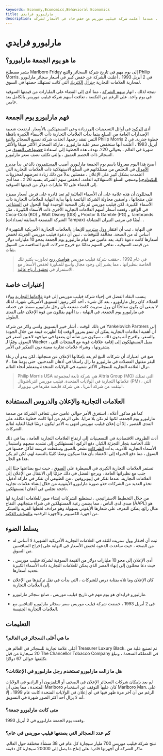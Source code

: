 ```yaml
---
keywords: Economy,Economics,Behavioral Economics
title: مارلبورو فرايدي
description: يشير يوم الجمعة مارلبورو إلى يوم الجمعة ، 2 أبريل ، 1993 ، عندما أعلنت شركة فيليب موريس عن خفض حاد في الأسعار لشركة Marlboros للتنافس مع صانعي السجائر العامة.
---
```


# مارلبورو فرايدي
## ما هو يوم الجمعة مارلبورو؟

يشير مصطلح Marlboro Friday إلى يوم مهم في تاريخ شركة السجائر والتبغ Philip Morris. في 2 أبريل 1993 ، أعلنت الشركة عن خفض كبير في أسعار سجائر مارلبورو لمحاربة العلامات التجارية [جنرال](/generic-brand) [إلكتريك](/generic-brand) التي كانت تستهلك حصتها في السوق.

نتيجة لذلك ، انهار [سهم الشركة](/stock) ، مما أدى إلى القضاء على المليارات من قيمتها السوقية في يوم واحد. على الرغم من النكسة ، تعافت أسهم شركة فيليب موريس بالكامل بعد عامين.

## فهم مارلبورو يوم الجمعة

أدى [الركود](/recession) في أوائل التسعينيات إلى زيادة وعي المستهلكين بالأسعار. ارتفعت شعبية الإصدارات العامة من السلع بينما بدأت العلامات التجارية ذات الأسماء الكبيرة باهظة الثمن تفقد زخمها. اتخذت شركة تصنيع السجائر والتبغ Philip Morris خطوة جذرية. في 2 أبريل 1993 ، أعلنت أنها ستخفض سعر علبة مارلبورو ، ماركة السجائر الأكثر مبيعًا والأكثر شهرة في العالم ، بحوالي 20٪. تهدف هذه الخطوة إلى استعادة [حصتها في السوق](/marketshare) من السجائر ذات الخصم العميق ، والتي تكلف نصف سعر مارلبورو.

أصبح هذا اليوم معروفًا باسم يوم الجمعة مارلبورو. أصيب [المستثمرون](/investor) بالذعر. بدأ [مديرو الأموال](/moneymanager) في التخلص من ممتلكاتهم في السلع الاستهلاكية ذات العلامات التجارية التي اعتمدت بشكل كبير على الإعلان ، مفضلين بدلاً من ذلك زيادة تعرضهم لمخزونات [التكنولوجيا](/technology_sector) ومنتجي السلع الاستهلاكية العامة. انخفض سهم الشركة بنسبة 26 ٪ ، مما أدى إلى القضاء على 10 مليارات دولار من قيمتها السوقية.

[المحللون](/analyst) أن هذه علامة على أن الأسماء العائلية لم تعد قادرة على فرض أسعار مميزة على منتجاتها ، واصفين محاولة الشركة اليائسة بأنها بداية النهاية للعلامات التجارية ذات الأسماء الكبيرة. لكن فيليب موريس لم يكن الضحية الوحيدة لهذا التحول في [المشاعر](/marketsentiment). في الواقع ، وقعت أسعار أسهم العلامات التجارية الأخرى ذات الأسماء الكبيرة ، مثل Coca-Cola (KO) و Walt Disney (DIS) و Proctor & Gamble (PG) و Tambrands (الشركة المصنعة السابقة لسدادات Tampax) أيضًا في مرمى النيران المتبادلة. .

في النهاية ، ثبت أن افتقار [وول](/wallstreet) [ستريت](/wallstreet) للإيمان بالعلامات التجارية الأمريكية الشهيرة لا أساس له من الصحة. مخالفة للتوقعات ، تبين أن دعوة فيليب موريس الجريئة لخفض أسعارها كانت دعوة ذكية. بعد عامين من قيام مارلبورو يوم الجمعة بمحو 10 مليارات دولار من قيمته السوقية ، تعافى السهم تمامًا مع خروج شركات التبغ المنافسة من السوق بثبات.

> في عام 1992 ، حققت شركة فيليب موريس [هوامش ربح](/profitmargin) تجاوزت بكثير تلك الخاصة بنظيراتها ، مما يشير إلى وجود مجال واسع للمناورة لخفض الأسعار مع الاستمرار في [تحقيق أرباح عالية](/profit).

>

## إعتبارات خاصة

ينسب النقاد الفضل في إحياء شركة فيليب موريس إلى قوة [علاماتها التجارية](/brand) وولاء العملاء. كان رجل مارلبورو ، بعد كل شيء ، أحد أكثر رموز التسويق الأمريكي شهرة. لذلك لا ينبغي أن يكون مفاجئًا أن وول ستريت كانت مقتنعة بأن رجل مارلبورو سقط عن حصانه في مارلبورو يوم الجمعة. في النهاية ، بدا أنهم يقللون من قوة الإعلان على المدى الطويل.

في ذلك الوقت ، أشار خبير التسويق واتس واكر من شركة Yankelovich Partners إلى أن أهمية العلامات التجارية يمكن أن تنمو بمرور الوقت إذا أظهرت قيمة من خلال الجودة والسعر. واقترح أنه بدون ذلك ، سيكون من شأنه أن يضعها في مواجهة لاعبين أصغر في السوق. وفقًا لـ Wacker ، يميل المستهلكون إلى إقامة علاقات قوية مع المنتجات التي يشترونها ، وشراء علامات تجارية معينة دون التفكير في الأمر.

ضع في اعتبارك أن شركات التبغ لم يعد بإمكانها الإعلان عن منتجاتها. لكن يبدو أن رعاة البقر مفتول العضلات في مارلبورو ما زال راسخًا في أذهان المدخنين. حتى يومنا هذا ، لا تزال العلامة التجارية للسجائر الأكثر شعبية في الولايات المتحدة ومعظم أنحاء العالم.

> Philip Morris USA هي شركة تابعة لمجموعة Altria Group (MO) التي تمتلك علاماتها التجارية في الولايات المتحدة. فيليب موريس انترناشونال (PM) ، التي انبثقت عن شركة ألتريا ، هي شركة قابضة مقرها في نيويورك.

>

>

>

## العلامات التجارية والإعلان والدروس المستفادة

كما هو مذكور أعلاه ، استغرق الأمر حوالي عامين حتى تتعافى الشركة من صدمة مارلبورو يوم الجمعة. لكنها لم تكن بلا مزايا. على الرغم من أنها كانت خطوة مكلفة على المدى القصير ، إلا أن إعلان فيليب موريس انتهى به الأمر ليكون درسًا قيمًا للغاية لعالم الشركات.

أدت الظروف الاقتصادية في التسعينيات إلى ارتفاع العلامات التجارية العامة ، بما في ذلك تلك الخاصة بتجار التجزئة الكبار. دفع الركود المستهلكين إلى تشديد سعيهم واستبدال الأسماء التجارية للأدوية. بدأت [الشركات](/corporation) تشعر بالضيق وسقطت فريسة لتآكل حصتها في السوق ، مما دفع الخبراء إلى الاعتقاد بأن هذا سيكون وضعًا كئيبًا بالنسبة لهم. لكن لم يكن هذا هو الحال.

تستمر العلامات التجارية الكبرى في السيطرة على [السوق](/market) ، حيث تبيع بضاعتها جنبًا إلى جنب مع نظيراتها العامة ، ويرجع الفضل في ذلك جزئيًا إلى الانتقال من الإعلان إلى العلامات التجارية. عندما تفكر في إيبوبروفين ، من الطبيعي أن تفكر في ماركة أدفيل. تحذو العديد من الشركات حذو صورة مارلبورو الأيقونية من خلال إنشاء علامات تجارية ناجحة تجلس في أذهان المستهلكين.

من خلال التخطيط الاستراتيجي ، تستطيع الشركات إنشاء صور للعلامات التجارية لها صدى لدى الناس ، مما يضمن رغبة المستهلكين في شراء منتجاتهم. التفاح (AAPL) هو مثال رائع. يمكن التعرف على شعارها الأيقوني بسهولة وهو مرادف لخطها الفريد والمبتكر من أجهزة الكمبيوتر والأجهزة الرقمية [والهواتف الذكية](/smartphone).

## يسلط الضوء

- ثبت أن افتقار وول ستريت للثقة في العلامات التجارية الأمريكية الشهيرة لا أساس له من الصحة ، حيث ساعدت الدعوة لخفض الأسعار في النهاية على إخراج المنافسين من السوق.

- أدى الإعلان إلى محو 10 مليارات دولار من القيمة السوقية لشركة فيليب موريس ، حيث دعا محللون إلى إنهاء العصر الذي يمكن للعلامات التجارية ذات الأسماء الكبيرة تحديد أسعارها.

- كان الإعلان وما تلاه بمثابة درس للشركات ، التي بدأت في نقل تركيزها من الإعلان إلى العلامات التجارية.

- مارلبورو فرايداي هو يوم مهم في تاريخ فيليب موريس ، صانع سجائر مارلبورو.

- في 2 أبريل 1993 ، خفضت شركة فيليب موريس سعر سجائر مارلبورو للتنافس مع العلامات التجارية الجنيسة.

## التعليمات

### ما هي أغلى السجائر في العالم؟

أغلى علامة تجارية للسجائر في العالم هي Treasurer Luxury Black. تم تصنيع علبة من 20 سيجارة من قبل The Chancellor Tobacco Company في المملكة المتحدة ، وتبلغ تكلفتها حوالي 67 دولارًا.

### هل ما زالت مارلبورو تستخدم رجل مارلبورو في الإعلانات؟

لم يعد بإمكان شركات السجائر الإعلان في الصحف أو التلفزيون أو الراديو في الولايات المتحدة ، مما يعني أن Marlboro كان عليها التوقف عن استخدام Marlboro Man. على الرغم من أن آخر مرة ظهر فيها في أي إعلان في الولايات المتحدة كانت عام 1999 ، إلا أنه لا يزال أحد أكثر الصور شهرة في التسويق.

### متى كانت مارلبورو جمعة؟

وقعت يوم الجمعة مارلبورو في 2 أبريل 1993.

### كم عدد السجائر التي يصنعها فيليب موريس في عام؟

تنتج شركة فيليب موريس 700 مليار سيجارة كل عام في 38 منشأة مختلفة حول العالم. تذكر الشركة أن أجهزتها قادرة على إنتاج ما يصل إلى 20000 سيجارة كل دقيقة.


